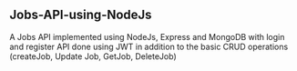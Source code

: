 ## Jobs-API-using-NodeJs </br>
A Jobs API implemented using NodeJs, Express and MongoDB with login and register API done using JWT in addition to the basic CRUD operations (createJob, Update Job, GetJob, DeleteJob)
